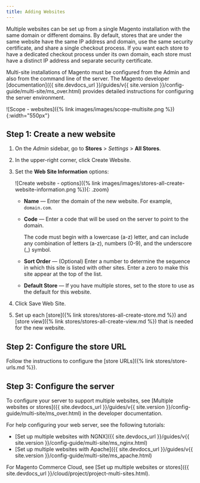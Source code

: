 ```yaml
---
title: Adding Websites
---
```


Multiple websites can be set up from a single Magento installation with the same domain or different domains. By default, stores that are under the same website have the same IP address and domain, use the same security certificate, and share a single checkout process. If you want each store to have a dedicated checkout process under its own domain, each store must have a distinct IP address and separate security certificate.

Multi-site installations of Magento must be configured from the Admin and also from the command line of the server. The Magento developer [documentation]({{ site.devdocs_url }}/guides/v{{ site.version }}/config-guide/multi-site/ms_over.html) provides detailed instructions for configuring the server environment.

![Scope - websites]({% link images/images/scope-multisite.png %}){:width="550px"}

## Step 1: Create a new website

1. On the _Admin_ sidebar, go to **Stores** > _Settings_ > **All Stores**.

1. In the upper-right corner, click <span class="btn">Create Website</span>.

1. Set the **Web Site Information** options:

    ![Create website - options]({% link images/images/stores-all-create-website-information.png %}){: .zoom}

    - **Name** — Enter the domain of the new website. For example, `domain.com`.

    - **Code** — Enter a code that will be used on the server to point to the domain.

        The code must begin with a lowercase (a-z) letter, and can include any combination of letters (a-z), numbers (0-9), and the underscore (_) symbol.

    - **Sort Order** — (Optional) Enter a number to determine the sequence in which this site is listed with other sites. Enter a zero to make this site appear at the top of the list.

    - **Default Store** — If you have multiple stores, set to the store to use as the default for this website.

1. Click <span class="btn">Save Web Site</span>.

1. Set up each [store]({% link stores/stores-all-create-store.md %}) and [store view]({% link stores/stores-all-create-view.md %}) that is needed for the new website.

## Step 2: Configure the store URL

Follow the instructions to configure the [store URLs]({% link stores/store-urls.md %}).

## Step 3: Configure the server

To configure your server to support multiple websites, see [Multiple websites or stores]({{ site.devdocs_url }}/guides/v{{ site.version }}/config-guide/multi-site/ms_over.html) in the developer documentation.

For help configuring your web server, see the following tutorials:

- [Set up multiple websites with NGNX]({{ site.devdocs_url }}/guides/v{{ site.version }}/config-guide/multi-site/ms_nginx.html)
- [Set up multiple websites with Apache]({{ site.devdocs_url }}/guides/v{{ site.version }}/config-guide/multi-site/ms_apache.html)

For Magento Commerce Cloud, see [Set up multiple websites or stores]({{ site.devdocs_url }}/cloud/project/project-multi-sites.html).
